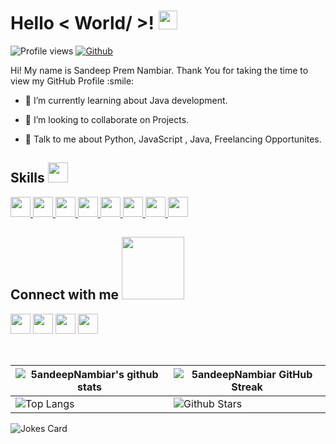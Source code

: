<h1> Hello < World/ >! <img src = "https://raw.githubusercontent.com/MartinHeinz/MartinHeinz/master/wave.gif" width = 30px> </h1>
<p align='center'>
</p>

  
![Profile views](https://visitor-badge.glitch.me/badge?page_id=5andeepNambiar.5andeepNambiar)
[![Github](https://img.shields.io/github/followers/5andeepNambiar?label=Follow&style=social)](https://github.com/5andeepNambiar)

<div size='20px'> Hi! My name is Sandeep Prem Nambiar. Thank You for taking the time to view my GitHub Profile :smile: 
</div>

- 🌱 I’m currently learning about Java development.

- 👯 I’m looking to collaborate on Projects.

- 💬 Talk to me about Python, JavaScript , Java, Freelancing Opportunites.

<h2> Skills <img src = "https://media2.giphy.com/media/QssGEmpkyEOhBCb7e1/giphy.gif?cid=ecf05e47a0n3gi1bfqntqmob8g9aid1oyj2wr3ds3mg700bl&rid=giphy.gif" width = 32px> </h2>
<a href= https://github.com/5andeepNambiar?tab=repositories&q=&type=&language=python&sort= > <img width ='32px' src ='https://raw.githubusercontent.com/rahulbanerjee26/githubAboutMeGenerator/main/icons/python.svg'> </a>
<a href= https://github.com/5andeepNambiar?tab=repositories&q=&type=&language=javascript&sort= > <img width ='32px' src ='https://raw.githubusercontent.com/rahulbanerjee26/githubAboutMeGenerator/main/icons/javascript.svg'> </a>
<a href= https://github.com/5andeepNambiar?tab=repositories&q=&type=&language=c&sort= > <img width ='32px' src ='https://raw.githubusercontent.com/rahulbanerjee26/githubAboutMeGenerator/main/icons/c.svg'> </a>
<a href= https://github.com/5andeepNambiar?tab=repositories&q=&type=&language=cpp&sort= > <img width ='32px' src ='https://raw.githubusercontent.com/rahulbanerjee26/githubAboutMeGenerator/main/icons/cpp.svg'> </a>
<a href= https://github.com/5andeepNambiar?tab=repositories&q=&type=&language=css&sort= > <img width ='32px' src ='https://raw.githubusercontent.com/rahulbanerjee26/githubAboutMeGenerator/main/icons/css.svg'> </a>
<a href= https://github.com/5andeepNambiar?tab=repositories&q=&type=&language=html&sort= > <img width ='32px' src ='https://raw.githubusercontent.com/rahulbanerjee26/githubAboutMeGenerator/main/icons/html.svg'> </a>
<a href= https://github.com/5andeepNambiar?tab=repositories&q=&type=&language=html&sort= > <img width ='32px' src ='https://raw.githubusercontent.com/rahulbanerjee26/githubAboutMeGenerator/main/icons/django.svg'> </a>
 <a href= https://github.com/5andeepNambiar?tab=repositories&q=&type=&language=html&sort= > <img width ='32px' src ='https://raw.githubusercontent.com/rahulbanerjee26/githubAboutMeGenerator/main/icons/java.svg'> </a>
  
 <h2> Connect with me <img src='https://raw.githubusercontent.com/ShahriarShafin/ShahriarShafin/main/Assets/handshake.gif' width="100px"> </h2>
<a href = 'https://www.linkedin.com/in/sandeep-nambiar-794a35225/'> <img width = '32px' align= 'center' src="https://raw.githubusercontent.com/rahulbanerjee26/githubAboutMeGenerator/main/icons/linked-in-alt.svg"/></a> 
<a href = 'https://www.twitter.com/SandeepNambia13'> <img width = '32px' align= 'center' src="https://raw.githubusercontent.com/rahulbanerjee26/githubAboutMeGenerator/main/icons/twitter.svg"/></a> 
<a href = 'https://www.instagram.com/sandeep_nambiar_/'> <img width = '32px' align= 'center' src="https://raw.githubusercontent.com/rahulbanerjee26/githubAboutMeGenerator/main/icons/instagram.svg"/></a> 
<a href = 'https://sandeepnambiar02.wordpress.com/'> <img width = '32px' align= 'center' src="https://raw.githubusercontent.com/rahulbanerjee26/githubAboutMeGenerator/main/icons/wordpress.svg"/></a> 

<br>
<br>
<br>

| ![5andeepNambiar's github stats](https://github-readme-stats.vercel.app/api?username=5andeepNambiar&show_icons=true&theme=tokyonight) | ![5andeepNambiar GitHub Streak](https://github-readme-streak-stats.herokuapp.com/?user=5andeepNambiar&theme=tokyonight) |
| --- | --- |
| ![Top Langs](https://github-readme-stats.vercel.app/api/top-langs/?username=5andeepNambiar&theme=tokyonight) | ![Github Stars](https://github-readme-stats.vercel.app/api?username=5andeepNambiar&show_icons=true&locale=en&count_private=true&hide_rank=true&custom_title=My%20GitHub%20Stats&disable_animations=true&theme=tokyonight) |

![Jokes Card](https://readme-jokes.vercel.app/api?theme=tokyonight)
<br>
